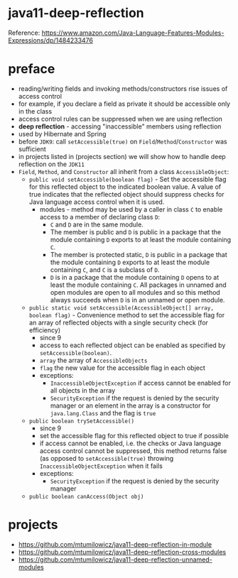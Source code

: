 # java11-deep-reflection

Reference: https://www.amazon.com/Java-Language-Features-Modules-Expressions/dp/1484233476

# preface
* reading/writing fields and invoking methods/constructors
rise issues of access control
* for example, if you declare a field as private it should
  be accessible only in the class
* access control rules can be suppressed when we 
are using reflection
* **deep reflection** - accessing "inaccessible" members using
reflection
* used by Hibernate and Spring
* before `JDK9`: call `setAccessible(true)` on 
`Field`/`Method`/`Constructor` was sufficient
* in projects listed in (projects section) we will show how to handle 
deep reflection on the `JDK11`
* `Field`, `Method`, and `Constructor` all inherit from a 
class `AccessibleObject`:
    * `public void setAccessible(boolean flag)` -
        Set the accessible flag for this reflected object to the indicated boolean 
        value. A value of true indicates that the reflected object should suppress 
        checks for Java language access control when it is used.
        * modules - method may be used by a caller in class `C` to enable access 
        to a member of declaring class `D`:
            * `C` and `D` are in the same module.
            * The member is public and `D` is public in a package that the module 
                containing `D` exports to at least the module containing `C`.
            * The member is protected static, `D` is public in a package that the 
                module containing `D` exports to at least the module containing `C`, 
                and `C` is a subclass of `D`.
            * `D` is in a package that the module containing `D` opens to at least the 
                module containing `C`. All packages in unnamed and open modules are open 
                to all modules and so this method always succeeds when `D` is in an 
                unnamed or open module.
    * `public static void setAccessible(AccessibleObject[] array, boolean flag)` - 
    Convenience method to set the accessible flag for an array of reflected 
    objects with a single security check (for efficiency)
        * since 9
        * access to each reflected object can be enabled as specified by `setAccessible(boolean)`.
        * `array` the array of `AccessibleObjects`
        * `flag` the new value for the accessible flag
              in each object
        * exceptions:
            * `InaccessibleObjectException` if access cannot be enabled for all
             objects in the array
            * `SecurityException` if the request is denied by the security manager
             or an element in the array is a constructor for `java.lang.Class`
             and the flag is `true`
    * `public boolean trySetAccessible()`
        * since 9
        * set the accessible flag for this reflected object to true
            if possible
        * if access cannot be enabled, i.e. the checks or Java language access control cannot
            be suppressed, this method returns false (as opposed to `setAccessible(true)` throwing 
            `InaccessibleObjectException` when it fails
        * exceptions:
            * `SecurityException` if the request is denied by the security manager
    * `public boolean canAccess(Object obj)`
# projects
* https://github.com/mtumilowicz/java11-deep-reflection-in-module
* https://github.com/mtumilowicz/java11-deep-reflection-cross-modules
* https://github.com/mtumilowicz/java11-deep-reflection-unnamed-modules
